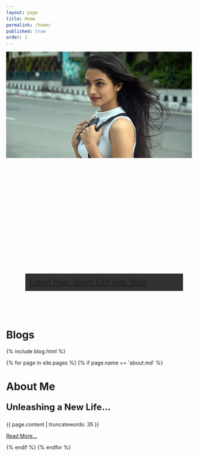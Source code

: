 ```yaml
---
layout: page
title: Home
permalink: /home/
published: true
order: 1
---
```


<div class="media">
	<div class="media-img"><img src="/images/index-recent.jpg" alt=""></div>
	<div class="media-bd" style="padding-left:28px;">
                <a href="/blog/street/2016/08/the-skirt-affair/">
		<div style="background:url('/images/upcoming.jpg') no-repeat;height:400px;padding: 10px 24px;">
			<p style="background-color: rgba(0,0,0,0.8);padding: 10px;font-size: 24px; font-family:Cormorant;margin-top: 300px;">Latest Post: Street Girl feat. Skirt</p>
		</div></a>
	</div>
</div>

<div class="section">
	<h1 class='title'>Blogs </h1>
	{% include blog.html %}
</div>

{% for page in site.pages %}
{% if page.name == 'about.md' %}
<div class="section">
        <h1 class='section-head'>About Me </h1>
<div id="about" class="post">
    <p style="font-weight:bold;font-size:x-large;">Unleashing a New Life...</p>
{{ page.content | truncatewords: 35 }}
<p><a href="{{ page.url }}" class="btn">Read More&hellip;</a></p>
</div>
{% endif %}
{% endfor %}
